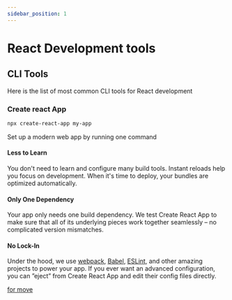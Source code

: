 ```yaml
---
sidebar_position: 1
---
```


# React Development tools

## CLI Tools

Here is the list of most common CLI tools for React development

### Create react App

```bash
npx create-react-app my-app
```
Set up a modern web app by running one command

#### Less to Learn
You don't need to learn and configure many build tools. Instant reloads help you focus on development. When it's time to deploy, your bundles are optimized automatically.

#### Only One Dependency
Your app only needs one build dependency. We test Create React App to make sure that all of its underlying pieces work together seamlessly – no complicated version mismatches.

#### No Lock-In
Under the hood, we use [webpack](https://webpack.js.org/), [Babel](https://babeljs.io/), [ESLint](https://eslint.org/), and other amazing projects to power your app. If you ever want an advanced configuration, you can ”eject” from Create React App and edit their config files directly.

[for move](https://create-react-app.dev/docs/getting-started)